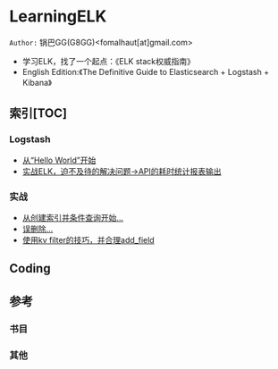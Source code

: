 # LearningELK
`Author:` 锅巴GG(G8GG)<fomalhaut[at]gmail.com>

* 学习ELK，找了一个起点：《ELK stack权威指南》
 * English Edition:《The Definitive Guide to Elasticsearch + Logstash + Kibana》


## 索引[TOC]
### Logstash
* [从“Hello World”开始](https://github.com/g8gg/LearningELK/blob/master/logstash00.md)
* [实战ELK，迫不及待的解决问题→API的耗时统计报表输出](https://github.com/g8gg/LearningELK/blob/master/mylesson01.md)

### 实战
* [从创建索引并条件查询开始...](https://github.com/g8gg/LearningELK/blob/master/mylesson00.md)
* [误删除...](https://github.com/g8gg/LearningELK/blob/master/wow.md)
* [使用kv filter的技巧，并合理add_field](https://github.com/g8gg/LearningELK/blob/master/mylesson01.md) 

## Coding


## 参考
### 书目
### 其他



